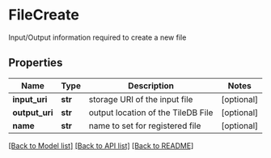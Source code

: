 # FileCreate

Input/Output information required to create a new file
## Properties
Name | Type | Description | Notes
------------ | ------------- | ------------- | -------------
**input_uri** | **str** | storage URI of the input file | [optional] 
**output_uri** | **str** | output location of the TileDB File | [optional] 
**name** | **str** | name to set for registered file | [optional] 

[[Back to Model list]](../README.md#documentation-for-models) [[Back to API list]](../README.md#documentation-for-api-endpoints) [[Back to README]](../README.md)


